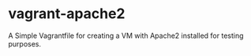 # vagrant-apache2
A Simple Vagrantfile for creating a VM with Apache2 installed for testing purposes.

